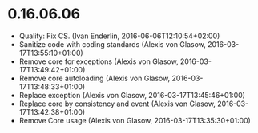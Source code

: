 # 0.16.06.06

  * Quality: Fix CS. (Ivan Enderlin, 2016-06-06T12:10:54+02:00)
  * Sanitize code with coding standards (Alexis von Glasow, 2016-03-17T13:55:10+01:00)
  * Remove core for exceptions (Alexis von Glasow, 2016-03-17T13:49:42+01:00)
  * Remove core autoloading (Alexis von Glasow, 2016-03-17T13:48:33+01:00)
  * Replace exception (Alexis von Glasow, 2016-03-17T13:45:46+01:00)
  * Replace core by consistency and event (Alexis von Glasow, 2016-03-17T13:42:38+01:00)
  * Remove Core usage (Alexis von Glasow, 2016-03-17T13:35:30+01:00)

